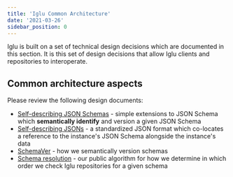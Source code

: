 ```yaml
---
title: 'Iglu Common Architecture'
date: '2021-03-26'
sidebar_position: 0
---
```


Iglu is built on a set of technical design decisions which are documented in this section. It is this set of design decisions that allow Iglu clients and repositories to interoperate.

## [](https://github.com/snowplow/iglu/wiki/Common-architecture#common-architecture-aspects)Common architecture aspects

Please review the following design documents:

- [Self-describing JSON Schemas](/docs/pipeline-components-and-applications/iglu/common-architecture/self-describing-json-schemas/index.md) - simple extensions to JSON Schema which **semantically identify** and version a given JSON Schema
- [Self-describing JSONs](/docs/pipeline-components-and-applications/iglu/common-architecture/self-describing-jsons/index.md) - a standardized JSON format which co-locates a reference to the instance's JSON Schema alongside the instance's data
- [SchemaVer](/docs/pipeline-components-and-applications/iglu/common-architecture/schemaver/index.md) - how we semantically version schemas
- [Schema resolution](/docs/pipeline-components-and-applications/iglu/common-architecture/schema-resolution/index.md) - our public algorithm for how we determine in which order we check Iglu repositories for a given schema
